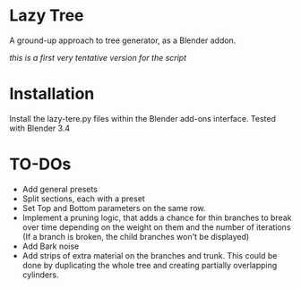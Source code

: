 # Lazy Tree

A ground-up approach to tree generator, as a Blender addon.

_this is a first very tentative version for the script_

# Installation
Install the lazy-tere.py files within the Blender add-ons interface. Tested with Blender 3.4

# TO-DOs
* Add general presets
* Split sections, each with a preset
* Set Top and Bottom parameters on the same row.
* Implement a pruning logic, that adds a chance for thin branches to break over time depending on the weight on them and the number of iterations (If a branch is broken, the child branches won't be displayed)
* Add Bark noise
* Add strips of extra material on the branches and trunk. This could be done by duplicating the whole tree and creating partially overlapping cylinders.
